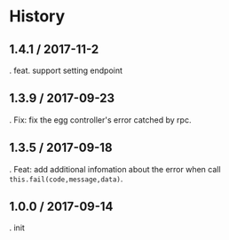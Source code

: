 # History
## 1.4.1 / 2017-11-2
. feat. support setting endpoint 

## 1.3.9 / 2017-09-23
. Fix: fix the egg controller's error catched by rpc.

## 1.3.5 / 2017-09-18
. Feat: add additional infomation about the error when call `this.fail(code,message,data)`.

## 1.0.0 / 2017-09-14
. init
